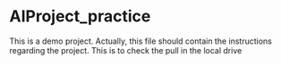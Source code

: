 # AIProject_practice
This is a demo project. Actually, this file should contain the instructions regarding the project. 
This is to check the pull in the local drive 
